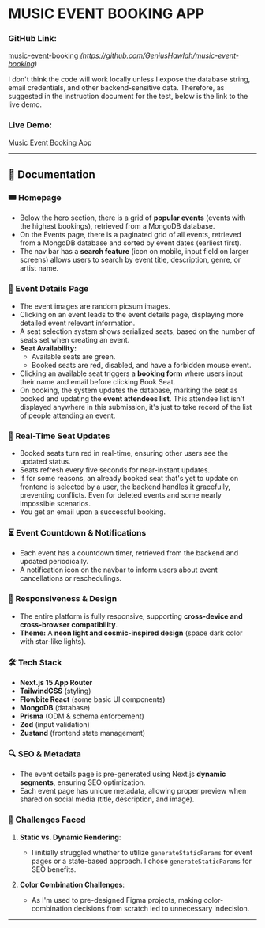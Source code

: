 # MUSIC EVENT BOOKING APP  

### GitHub Link:  
[music-event-booking](#) *(https://github.com/GeniusHawlah/music-event-booking)*  

I don't think the code will work locally unless I expose the database string, email credentials, and other backend-sensitive data. Therefore, as suggested in the instruction document for the test, below is the link to the live demo.  

### Live Demo:  
[Music Event Booking App](https://fobework-music-event-booking.vercel.app)  

---

## 📖 Documentation  

### 🎟 Homepage  
- Below the hero section, there is a grid of **popular events** (events with the highest bookings), retrieved from a MongoDB database. 
- On the Events page, there is a paginated grid of all events, retrieved from a MongoDB database and sorted by event dates (earliest first).  
- The nav bar has a **search feature** (icon on mobile, input field on larger screens) allows users to search by event title, description, genre, or artist name.  

### 📌 Event Details Page  
- The event images are random picsum images.
- Clicking on an event leads to the event details page, displaying more detailed event relevant information.  
- A seat selection system shows serialized seats, based on the number of seats set when creating an event.
- **Seat Availability:**  
  - Available seats are green.  
  - Booked seats are red, disabled, and have a forbidden mouse event.  
- Clicking an available seat triggers a **booking form** where users input their name and email before clicking Book Seat.  
- On booking, the system updates the database, marking the seat as booked and updating the **event attendees list**.  This attendee list isn't displayed anywhere in this submission, it's just to take record of the list of people attending an event.

### 🔄 Real-Time Seat Updates  
- Booked seats turn red in real-time, ensuring other users see the updated status.  
- Seats refresh every five seconds for near-instant updates.  
- If for some reasons, an already booked seat that's yet to update on frontend is selected by a user, the backend handles it gracefully, preventing conflicts. Even for deleted events and some nearly impossible scenarios.
- You get an email upon a successful booking.

### ⏳ Event Countdown & Notifications  
- Each event has a countdown timer, retrieved from the backend and updated periodically.  
- A notification icon on the navbar to inform users about event cancellations or reschedulings.  

### 📱 Responsiveness & Design  
- The entire platform is fully responsive, supporting **cross-device and cross-browser compatibility**.  
- **Theme:** A **neon light and cosmic-inspired design** (space dark color with star-like lights).  

### 🛠️ Tech Stack  
- **Next.js 15 App Router**  
- **TailwindCSS** (styling)  
- **Flowbite React** (some basic UI components)  
- **MongoDB** (database)  
- **Prisma** (ODM & schema enforcement)  
- **Zod** (input validation)  
- **Zustand** (frontend state management)  

### 🔍 SEO & Metadata  
- The event details page is pre-generated using Next.js **dynamic segments**, ensuring SEO optimization.  
- Each event page has unique metadata, allowing proper preview when shared on social media (title, description, and image).  

### 🚧 Challenges Faced  
1. **Static vs. Dynamic Rendering**:  
   - I initially struggled whether to utilize `generateStaticParams` for event pages or a state-based approach. I chose `generateStaticParams` for SEO benefits.  

2. **Color Combination Challenges**:  
   - As I'm used to pre-designed Figma projects, making color-combination decisions from scratch led to unnecessary indecision.  

---
